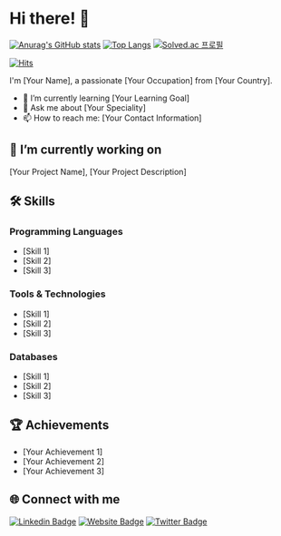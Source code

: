 # Hi there! 👋
[![Anurag's GitHub stats](https://github-readme-stats.vercel.app/api?username=dusvlf111)](https://github.com/anuraghazra/github-readme-stats)
[![Top Langs](https://github-readme-stats.vercel.app/api/top-langs/?username=dusvlf111)](https://github.com/anuraghazra/github-readme-stats)
[![Solved.ac 프로필](http://mazassumnida.wtf/api/v2/generate_badge?boj=dusvlf5950)](https://solved.ac/dusvlf5950)

[![Hits](https://hits.seeyoufarm.com/api/count/incr/badge.svg?url=https%3A%2F%2Fgithub.com%2Fdusvlf111%2Fhit-counter&count_bg=%239B95D5&title_bg=%23D9C3C3&icon=&icon_color=%23E7E7E7&title=hits&edge_flat=true)](https://hits.seeyoufarm.com)

I'm [Your Name], a passionate [Your Occupation] from [Your Country]. 

- 🌱 I’m currently learning [Your Learning Goal] 
- 💬 Ask me about [Your Speciality] 
- 📫 How to reach me: [Your Contact Information]

## 🔭 I’m currently working on

[Your Project Name], [Your Project Description]

## 🛠️ Skills

### Programming Languages

- [Skill 1]
- [Skill 2]
- [Skill 3]

### Tools & Technologies

- [Skill 1]
- [Skill 2]
- [Skill 3]

### Databases

- [Skill 1]
- [Skill 2]
- [Skill 3]

## 🏆 Achievements

- [Your Achievement 1]
- [Your Achievement 2]
- [Your Achievement 3]

## 🌐 Connect with me

[![Linkedin Badge](https://img.shields.io/badge/-Your%20Name-blue?style=flat-square&logo=Linkedin&logoColor=white&link=https://www.linkedin.com/in/YourLink/)](https://www.linkedin.com/in/YourLink/)
[![Website Badge](https://img.shields.io/badge/-Your%20Website-orange?style=flat-square&logo=website&logoColor=white&link=https://yourwebsite.com/)](https://yourwebsite.com/)
[![Twitter Badge](https://img.shields.io/badge/-Your%20Twitter-blue?style=flat-square&logo=twitter&logoColor=white&link=https://twitter.com/YourTwitter/)](https://twitter.com/YourTwitter/)

